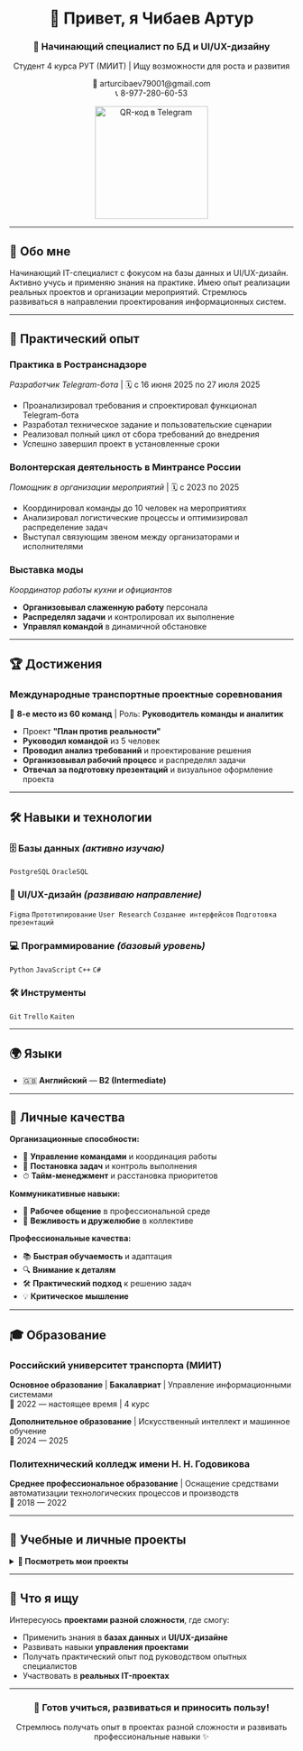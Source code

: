 <h1 align="center">👋 Привет, я Чибаев Артур</h1>
<h3 align="center">🚀 Начинающий специалист по БД и UI/UX-дизайну</h3>

<p align="center">
  Студент 4 курса РУТ (МИИТ) | Ищу возможности для роста и развития
</p>

<p align="center">
  📧 arturcibaev79001@gmail.com<br>
  📞 8-977-280-60-53
</p>

<p align="center">
  <img src="https://github.com/user-attachments/assets/a62ad26c-be45-48e2-bb55-316e313eda1e" width="200" alt="QR-код в Telegram">
</p>

---

## 🎯 Обо мне

Начинающий IT-специалист с фокусом на базы данных и UI/UX-дизайн. Активно учусь и применяю знания на практике. Имею опыт реализации реальных проектов и организации мероприятий. Стремлюсь развиваться в направлении проектирования информационных систем.

---

## 💼 Практический опыт

### **Практика в Ространснадзоре**
*Разработчик Telegram-бота* | 🗓 с 16 июня 2025 по 27 июля 2025
- Проанализировал требования и спроектировал функционал Telegram-бота
- Разработал техническое задание и пользовательские сценарии
- Реализовал полный цикл от сбора требований до внедрения
- Успешно завершил проект в установленные сроки

### **Волонтерская деятельность в Минтрансе России**
*Помощник в организации мероприятий* | 🗓 с 2023 по 2025
- Координировал команды до 10 человек на мероприятиях
- Анализировал логистические процессы и оптимизировал распределение задач
- Выступал связующим звеном между организаторами и исполнителями

### **Выставка моды** 
*Координатор работы кухни и официантов*
- **Организовывал слаженную работу** персонала
- **Распределял задачи** и контролировал их выполнение
- **Управлял командой** в динамичной обстановке

---

## 🏆 Достижения

### **Международные транспортные проектные соревнования**
🥈 **8-е место из 60 команд** | Роль: **Руководитель команды и аналитик**
- Проект **"План против реальности"**
- **Руководил командой** из 5 человек
- **Проводил анализ требований** и проектирование решения
- **Организовывал рабочий процесс** и распределял задачи
- **Отвечал за подготовку презентаций** и визуальное оформление проекта

---

## 🛠 Навыки и технологии

### **🗄 Базы данных** *(активно изучаю)*
`PostgreSQL` `OracleSQL`

### **🎨 UI/UX-дизайн** *(развиваю направление)*
`Figma` `Прототипирование` `User Research` `Создание интерфейсов` `Подготовка презентаций`

### **💻 Программирование** *(базовый уровень)*
`Python` `JavaScript` `C++` `C#`

### **🛠 Инструменты**
`Git` `Trello` `Kaiten`

---

## 🌍 Языки
- 🇬🇧 **Английский** — **B2 (Intermediate)**

---

## 💫 Личные качества

**Организационные способности:**
- 👥 **Управление командами** и координация работы
- 🎯 **Постановка задач** и контроль выполнения
- ⏱ **Тайм-менеджмент** и расстановка приоритетов

**Коммуникативные навыки:**
- 💬 **Рабочее общение** в профессиональной среде
- 🤝 **Вежливость и дружелюбие** в коллективе

**Профессиональные качества:**
- 📚 **Быстрая обучаемость** и адаптация
- 🔍 **Внимание к деталям** 
- 🛠 **Практический подход** к решению задач
- 💡 **Критическое мышление**

---

## 🎓 Образование

### **Российский университет транспорта (МИИТ)**
**Основное образование** | **Бакалавриат** | Управление информационными системами  
📅 2022 — настоящее время | 4 курс

**Дополнительное образование** | Искусственный интеллект и машинное обучение  
📅 2024 — 2025


### **Политехнический колледж имени Н. Н. Годовикова**
**Среднее профессиональное образование** | Оснащение средствами автоматизации технологических процессов и производств  
📅 2018 — 2022

---

## 📂 Учебные и личные проекты

<details>
  <summary><b>🚀 Посмотреть мои проекты</b></summary>

 ### **🤖 Telegram-бот для Ространснадзора**
  *Полнофункциональный информационный бот для проектной деятельности федеральной службы*
  - **📊 Проанализировал требования** и спроектировал функционал Telegram-бота
  - **📝 Разработал техническое задание** и пользовательские сценарии
  - **🔄 Реализовал полный цикл** от сбора требований до внедрения
  - **🎯 Ключевой функционал:**
    - Информация о госпрограммах и ведомственных проектах
    - Внутренние проекты Ространснадзора
    - Функциональная структура проектной деятельности
    - Методические указания и правовые акты
    - Навигация по документации и ресурсам
  - **📄 [Документация проекта](Телеграм-бот%20Ространс.pdf)** - полное описание функционала и интерфейсов
  - **⏱ Срок реализации**: 1.5 месяца | **Статус**: Успешно внедрен ✅

  ### **🗄 База данных: "Транспортная система"**
  *Учет железнодорожных перевозок, подвижного состава и маршрутов*
  - **Цель:** Автоматизация управления железнодорожными перевозками
  - **Стек:** `PostgreSQL`, `Python`, `Tkinter`, `ERwin`, `ERDPlus`
  - **Функционал:** Учет поездов, вагонов, маршрутов, станций
  - **Особенности:** ER-моделирование, нормализация до БКНФ, GUI приложение
  - **📄 [Документация](БД%20ТС/БД%20ТС.pdf)**

  ### **🏦 База данных: "Банкоматы"**
  *Система учета банковских операций и клиентских транзакций*
  - **Цель:** Автоматизация банковских операций через банкоматы
  - **Стек:** `PostgreSQL`, `Python`, `Tkinter`, `ERwin`, `ERDPlus`
  - **Функционал:** Управление банками, клиентами, операциями, валютами
  - **Особенности:** Моделирование в нотациях Чена и IDEF1X, валютные операции
  - **📄 [Документация](БД/Банк.pdf)**

  ### **📦 База данных: "Склад"**
  *Система управления складскими запасами и заказами магазинов*
  - **Цель:** Оптимизация складской логистики и управления остатками
  - **Стек:** `PostgreSQL`, `Python`, `Tkinter`, `ERwin`
  - **Функционал:** Учет товаров, обработка заказов, управление отгрузками
  - **Особенности:** IDEF1X моделирование, аналитические отчеты, GUI интерфейс
  - **📄 [Документация](Склад/БД%20Склад.pdf)**

  ### **Дизайн-проект для студии производства видео контента**
  - **🎯 Основной функционал**: система заявок на съемку, личный кабинет клиента, портфолио работ
  - **👤 Пользовательские роли**: клиенты (артисты), администраторы студии
  - **📱 Разработанные экраны**: 
    - Главная страница с услугами и портфолио
    - Личный кабинет с историей заявок
    - Форма подачи новой заявки на клип
    - Профиль пользователя
  - **🎨 Особенности дизайна**: современный интерфейс, интуитивная навигация, адаптация под разные статусы заявок
  - **🛠 Инструменты**: Figma, User Research, Прототипирование
 - **🔗 [Смотреть проект в Figma](https://www.figma.com/design/pcqZB4V2uMrMLVTMOU0wkt/%D0%92%D0%B8%D0%B4%D0%B5%D0%BE%D0%BA%D0%BB%D0%B8%D0%BF%D1%8B?node-id=0-1&t=Y6D3oojglshbvf8i-1)**
</details>

---

## 🎯 Что я ищу

Интересуюсь **проектами разной сложности**, где смогу:
- Применить знания в **базах данных** и **UI/UX-дизайне**
- Развивать навыки **управления проектами**
- Получать практический опыт под руководством опытных специалистов
- Участвовать в **реальных IT-проектах**

---

<h3 align="center">🌱 Готов учиться, развиваться и приносить пользу!</h3>
<p align="center">
  Стремлюсь получать опыт в проектах разной сложности и развивать профессиональные навыки ✨
</p>
